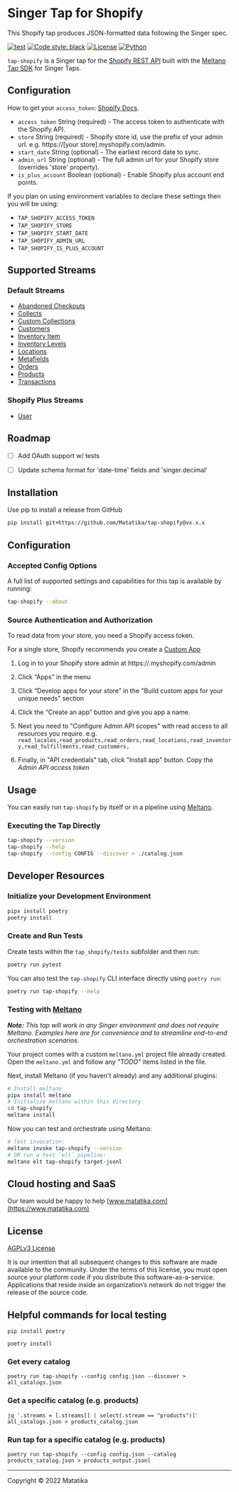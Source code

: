 # Singer Tap for Shopify

This Shopify tap produces JSON-formatted data following the Singer spec.

[![test](https://github.com/matatika/tap-shopify/actions/workflows/ci_workflow.yml/badge.svg)](https://github.com/matatika/tap-shopify/actions/workflows/ci_workflow.yml)
[![Code style: black](https://img.shields.io/badge/code%20style-black-000000.svg)](https://github.com/psf/black)
[![License](https://img.shields.io/github/license/matatika/tap-shopify)](LICENSE.md)
[![Python](https://img.shields.io/static/v1?logo=python&label=python&message=3.7%20|%203.8%20|%203.9&color=blue)]()

`tap-shopify` is a Singer tap for the [Shopify REST API](https://shopify.dev/api) built 
with the [Meltano Tap SDK](https://sdk.meltano.com) for Singer Taps.

## Configuration

How to get your `access_token`: [Shopify Docs](https://www.shopify.co.uk/partners/blog/17056443-how-to-generate-a-shopify-api-token).

- `access_token` String (required)  - The access token to authenticate with the Shopify API.
- `store` String (required) - Shopify store id, use the prefix of your admin url. e.g. https://[your store].myshopify.com/admin.
- `start_date` String (optional) - The earliest record date to sync.
- `admin_url` String (optional) - The full admin url for your Shopify store (overrides 'store' property).
- `is_plus_account` Boolean (optional) - Enable Shopify plus account end points.

If you plan on using environment variables to declare these settings then you will be using:
- `TAP_SHOPIFY_ACCESS_TOKEN`
- `TAP_SHOPIFY_STORE`
- `TAP_SHOPIFY_START_DATE`
- `TAP_SHOPIFY_ADMIN_URL`
- `TAP_SHOPIFY_IS_PLUS_ACCOUNT`

## Supported Streams

### Default Streams

* [Abandoned Checkouts](https://shopify.dev/api/admin-rest/2023-10/resources/abandoned-checkouts)
* [Collects](https://shopify.dev/api/admin-rest/2023-10/resources/collect)
* [Custom Collections](https://shopify.dev/api/admin-rest/2023-10/resources/customcollection)
* [Customers](https://shopify.dev/api/admin-rest/2023-10/resources/customer)
* [Inventory Item](https://shopify.dev/api/admin-rest/2023-10/resources/inventoryitem)
* [Inventory Levels](https://shopify.dev/api/admin-rest/2023-10/resources/inventorylevel)
* [Locations](https://shopify.dev/api/admin-rest/2023-10/resources/location)
* [Metafields](https://shopify.dev/api/admin-rest/2023-10/resources/metafield)
* [Orders](https://shopify.dev/api/admin-rest/2023-10/resources/order)
* [Products](https://shopify.dev/api/admin-rest/2023-10/resources/product)
* [Transactions](https://shopify.dev/api/admin-rest/2023-10/resources/transaction)

### Shopify Plus Streams

* [User](https://shopify.dev/api/admin-rest/2023-10/resources/user#resource-object)


## Roadmap

- [ ] Add OAuth support w/ tests
- [ ] Update schema format for 'date-time' fields and 'singer.decimal'



## Installation

Use pip to install a release from GitHub

```bash
pip install git+https://github.com/Matatika/tap-shopify@vx.x.x
```

## Configuration

### Accepted Config Options

A full list of supported settings and capabilities for this tap is available by running:

```bash
tap-shopify --about
```

### Source Authentication and Authorization

To read data from your store, you need a Shopify access token.

For a single store, Shopify recommends you create a [Custom App](https://help.shopify.com/en/manual/apps/custom-apps)

1. Log in to your Shopify store admin at https://<store>.myshopify.com/admin

2. Click “Apps” in the menu

3. Click “Develop apps for your store” in the "Build custom apps for your unique needs" section

4. Click the “Create an app” button and give you app a name.

5. Next you need to "Configure Admin API scopes" with read access to all resources you require. e.g. `read_locales,read_products,read_orders,read_locations,read_inventory,read_fulfillments,read_customers,`

6. Finally, in "API credentials" tab, click "Install app" button.  Copy the *Admin API access token*


## Usage

You can easily run `tap-shopify` by itself or in a pipeline using [Meltano](https://meltano.com/).

### Executing the Tap Directly

```bash
tap-shopify --version
tap-shopify --help
tap-shopify --config CONFIG --discover > ./catalog.json
```

## Developer Resources

### Initialize your Development Environment

```bash
pipx install poetry
poetry install
```

### Create and Run Tests

Create tests within the `tap_shopify/tests` subfolder and
  then run:

```bash
poetry run pytest
```

You can also test the `tap-shopify` CLI interface directly using `poetry run`:

```bash
poetry run tap-shopify --help
```

### Testing with [Meltano](https://www.meltano.com)

_**Note:** This tap will work in any Singer environment and does not require Meltano.
Examples here are for convenience and to streamline end-to-end orchestration scenarios._

Your project comes with a custom `meltano.yml` project file already created. Open the `meltano.yml` and follow any _"TODO"_ items listed in the file.

Next, install Meltano (if you haven't already) and any additional plugins:

```bash
# Install meltano
pipx install meltano
# Initialize meltano within this directory
cd tap-shopify
meltano install
```

Now you can test and orchestrate using Meltano:

```bash
# Test invocation:
meltano invoke tap-shopify --version
# OR run a test `elt` pipeline:
meltano elt tap-shopify target-jsonl
```


## Cloud hosting and SaaS
Our team would be happy to help [www.matatika.com](https://www.matatika.com)


## License
[AGPLv3 License](LICENSE)

It is our intention that all subsequent changes to this software are made available to the community. Under the terms of this license, you must open source your platform code if you distribute this software-as-a-service.  Applications that reside inside an organization’s network do not trigger the release of the source code.


## Helpful commands for local testing

`pip install poetry`

`poetry install`

### Get every catalog 

`poetry run tap-shopify --config config.json --discover > all_catalogs.json`

### Get a specific catalog (e.g. products)

`jq '.streams = [.streams[] | select(.stream == "products")]' all_catalogs.json > products_catalog.json`

### Run tap for a specific catalog (e.g. products)

`poetry run tap-shopify --config config.json --catalog products_catalog.json > products_output.jsonl`

---

Copyright &copy; 2022 Matatika
